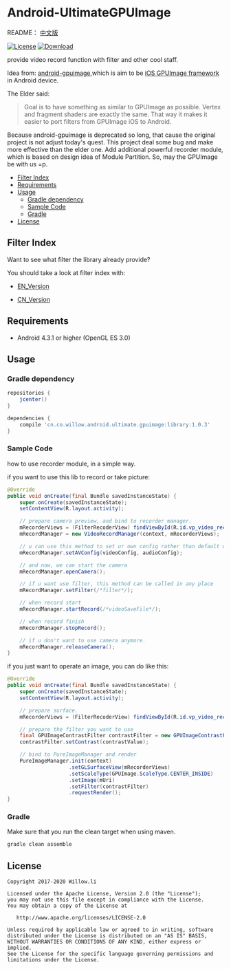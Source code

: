 
# Android-UltimateGPUImage

README：
[中文版](/README_CN.md)</p>

[![License](https://img.shields.io/badge/license-Apache%202-blue.svg)](https://www.apache.org/licenses/LICENSE-2.0)
[![Download](https://api.bintray.com/packages/windsander/UltimateGPUImage/library/images/download.svg) ](https://bintray.com/windsander/UltimateGPUImage/library/_latestVersion)

provide video record function with filter and other cool staff.

Idea from: [android-gpuimage](https://github.com/CyberAgent/android-gpuimage),which is aim to be [iOS GPUImage framework](https://github.com/BradLarson/GPUImage) in Android device.

The Elder said:
>Goal is to have something as similar to GPUImage as possible. Vertex and fragment shaders are exactly the same. That way it makes it easier to port filters from GPUImage iOS to Android.

Because android-gpuimage is deprecated so long, that cause the original project is not adjust today's quest. This project deal some bug and make more effective than the elder one. Add additional powerful recorder module, which is based on design idea of Module Partition.
So, may the GPUImage be with us =p.


<ul class="toc">
  <li>
    <a href="#filter-index">Filter Index</a>
  </li>
  <li>
    <a href="#requirements">Requirements</a>
  </li>
  <li>
    <a href="#usage">Usage</a>
    <ul>
      <li>
        <a href="#gradle-dependency">Gradle dependency</a>
      </li>
      <li>
        <a href="#sample-code">Sample Code</a>
      </li>
      <li>
        <a href="#gradle">Gradle</a>
      </li>
    </ul>
  </li>
  <li>
    <a href="#license">License</a>
  </li>
</ul>


## Filter Index

Want to see what filter the library already provide? </p>
You should take a look at filter index with:
- [EN_Version](/Index_of_Filters.md) </p>
- [CN_Version](/Index_of_Filters_CN.md) </p>

## Requirements
* Android 4.3.1 or higher (OpenGL ES 3.0)

## Usage

### Gradle dependency

```groovy
repositories {
    jcenter()
}

dependencies {
    compile 'cn.co.willow.android.ultimate.gpuimage:library:1.0.3'
}
```

### Sample Code
how to use recorder module, in a simple way.

if you want to use this lib to record or take picture:
```java
@Override
public void onCreate(final Bundle savedInstanceState) {
    super.onCreate(savedInstanceState);
    setContentView(R.layout.activity);

    // prepare camera preview, and bind to recorder manager.
    mRecorderViews = (FilterRecoderView) findViewById(R.id.vp_video_recorder_gl);
    mRecordManager = new VideoRecordManager(context, mRecorderViews);

    // u can use this method to set ur own config rather than default one.(this is not necessary)
    mRecordManager.setAVConfig(videoConfig, audioConfig);

    // and now, we can start the camera
    mRecordManager.openCamera();

    // if u want use filter, this method can be called in any place
    mRecordManager.setFilter(/*filter*/);

    // when record start
    mRecordManager.startRecord(/*videoSaveFile*/);

    // when record finish
    mRecordManager.stopRecord();

    // if u don't want to use camera anymore.
    mRecordManager.releaseCamera();
}
```


if you just want to operate an image, you can do like this:
```java
@Override
public void onCreate(final Bundle savedInstanceState) {
    super.onCreate(savedInstanceState);
    setContentView(R.layout.activity);

    // prepare surface.
    mRecorderViews = (FilterRecoderView) findViewById(R.id.vp_video_recorder_gl);

    // prepare the filter you want to use
    final GPUImageContrastFilter contrastFilter = new GPUImageContrastFilter(1.0f);
    contrastFilter.setContrast(contrastValue);

    // bind to PureImageManager and render
    PureImageManager.init(context)
                    .setGLSurfaceView(mRecorderViews)
                    .setScaleType(GPUImage.ScaleType.CENTER_INSIDE)
                    .setImage(mUri)
                    .setFilter(contrastFilter)
                    .requestRender();
}
```


### Gradle
Make sure that you run the clean target when using maven.

```groovy
gradle clean assemble
```

## License
    Copyright 2017-2020 Willow.li

    Licensed under the Apache License, Version 2.0 (the "License");
    you may not use this file except in compliance with the License.
    You may obtain a copy of the License at

       http://www.apache.org/licenses/LICENSE-2.0

    Unless required by applicable law or agreed to in writing, software
    distributed under the License is distributed on an "AS IS" BASIS,
    WITHOUT WARRANTIES OR CONDITIONS OF ANY KIND, either express or implied.
    See the License for the specific language governing permissions and
    limitations under the License.
